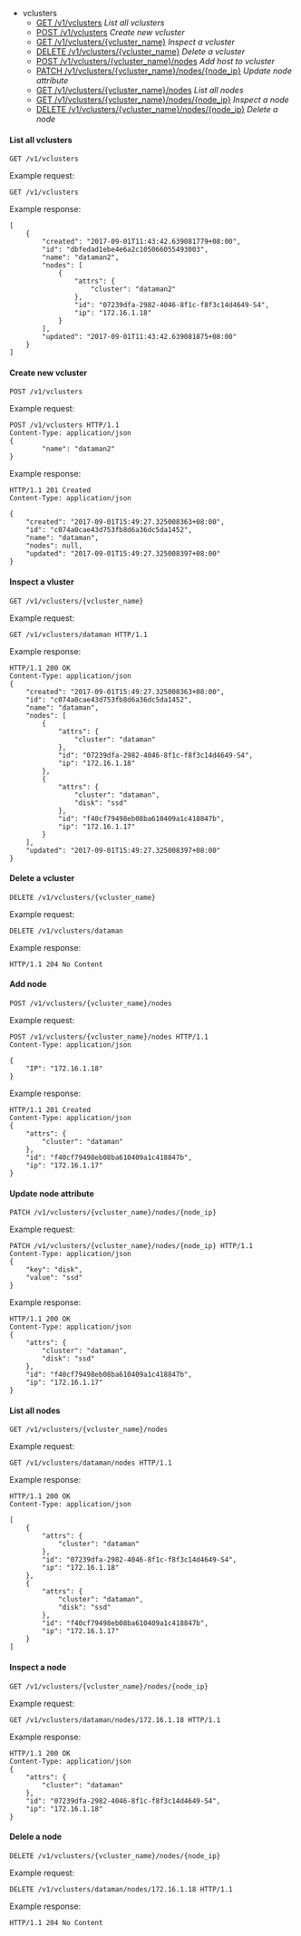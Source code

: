 + vclusters
  - [GET /v1/vclusters](#list-all-vclusters) *List all vclusters*
  - [POST /v1/vclusters](#create-new-vcluster) *Create new vcluster*
  - [GET /v1/vclusters/{vcluster_name}](#inspect-a-cluster) *Inspect a vcluster*
  - [DELETE /v1/vclusters/{vcluster_name}](#delete-a-vcluster) *Delete a vcluster*
  - [POST /v1/vclusters/{vcluster_name}/nodes](#add-node) *Add host to vcluster*
  - [PATCH /v1/vclusters/{vcluster_name}/nodes/{node_ip}](#update-node-attribute) *Update node attribute*
  - [GET /v1/vclusters/{vcluster_name}/nodes](#list-all-nodes) *List all nodes*
  - [GET /v1/vclusters/{vcluster_name}/nodes/{node_ip}](#inspect-a-node) *Inspect a node*
  - [DELETE /v1/vclusters/{vcluster_name}/nodes/{node_ip}](#delete-a-node) *Delete a node*

#### List all vclusters
```
GET /v1/vclusters
```
Example request:
```
GET /v1/vclusters
```
Example response:
```
[
    {
        "created": "2017-09-01T11:43:42.639081779+08:00",
        "id": "dbfedad1ebe4e6a2c105066055493003",
        "name": "dataman2",
        "nodes": [
            {
                "attrs": {
                    "cluster": "dataman2"
                },
                "id": "07239dfa-2982-4046-8f1c-f8f3c14d4649-S4",
                "ip": "172.16.1.18"
            }
        ],
        "updated": "2017-09-01T11:43:42.639081875+08:00"
    }
]
```

#### Create new vcluster
```
POST /v1/vclusters
```

Example request:
```
POST /v1/vclusters HTTP/1.1
Content-Type: application/json
{
        "name": "dataman2"
}
```

Example response:
```
HTTP/1.1 201 Created
Content-Type: application/json

{
    "created": "2017-09-01T15:49:27.325008363+08:00",
    "id": "c074a0cae43d753fb8d6a36dc5da1452",
    "name": "dataman",
    "nodes": null,
    "updated": "2017-09-01T15:49:27.325008397+08:00"
}
```

#### Inspect a vluster
```
GET /v1/vclusters/{vcluster_name}
```
Example request:
```
GET /v1/vclusters/dataman HTTP/1.1
```
Example response:
```
HTTP/1.1 200 OK
Content-Type: application/json
{
    "created": "2017-09-01T15:49:27.325008363+08:00",
    "id": "c074a0cae43d753fb8d6a36dc5da1452",
    "name": "dataman",
    "nodes": [
        {
            "attrs": {
                "cluster": "dataman"
            },
            "id": "07239dfa-2982-4046-8f1c-f8f3c14d4649-S4",
            "ip": "172.16.1.18"
        },
        {
            "attrs": {
                "cluster": "dataman",
                "disk": "ssd"
            },
            "id": "f40cf79498eb08ba610409a1c418847b",
            "ip": "172.16.1.17"
        }
    ],
    "updated": "2017-09-01T15:49:27.325008397+08:00"
}
```

#### Delete a vcluster
```
DELETE /v1/vclusters/{vcluster_name}
```
Example request:
```
DELETE /v1/vclusters/dataman
```
Example response:
```
HTTP/1.1 204 No Content
```


#### Add node
```
POST /v1/vclusters/{vcluster_name}/nodes
```
Example request:
```
POST /v1/vclusters/{vcluster_name}/nodes HTTP/1.1
Content-Type: application/json

{
    "IP": "172.16.1.18"
}
```
Example response:
```
HTTP/1.1 201 Created
Content-Type: application/json
{
    "attrs": {
        "cluster": "dataman"
    },
    "id": "f40cf79498eb08ba610409a1c418847b",
    "ip": "172.16.1.17"
}
```
#### Update node attribute
```
PATCH /v1/vclusters/{vcluster_name}/nodes/{node_ip}
```
Example request:
```
PATCH /v1/vclusters/{vcluster_name}/nodes/{node_ip} HTTP/1.1
Content-Type: application/json
{
	"key": "disk",
	"value": "ssd"
}
```
Example response:
```
HTTP/1.1 200 OK 
Content-Type: application/json
{
    "attrs": {
        "cluster": "dataman",
        "disk": "ssd"
    },
    "id": "f40cf79498eb08ba610409a1c418847b",
    "ip": "172.16.1.17"
}
```
#### List all nodes
```
GET /v1/vclusters/{vcluster_name}/nodes
```
Example request:
```
GET /v1/vclusters/dataman/nodes HTTP/1.1
```
Example response:
```
HTTP/1.1 200 OK
Content-Type: application/json

[
    {
        "attrs": {
            "cluster": "dataman"
        },
        "id": "07239dfa-2982-4046-8f1c-f8f3c14d4649-S4",
        "ip": "172.16.1.18"
    },
    {
        "attrs": {
            "cluster": "dataman",
            "disk": "ssd"
        },
        "id": "f40cf79498eb08ba610409a1c418847b",
        "ip": "172.16.1.17"
    }
]
```

#### Inspect a node
```
GET /v1/vclusters/{vcluster_name}/nodes/{node_ip}
```
Example request:
```
GET /v1/vclusters/dataman/nodes/172.16.1.18 HTTP/1.1
```
Example response:
```
HTTP/1.1 200 OK
Content-Type: application/json
{
    "attrs": {
        "cluster": "dataman"
    },
    "id": "07239dfa-2982-4046-8f1c-f8f3c14d4649-S4",
    "ip": "172.16.1.18"
}
```

#### Delele a node
```
DELETE /v1/vclusters/{vcluster_name}/nodes/{node_ip}
```
Example request:
```
DELETE /v1/vclusters/dataman/nodes/172.16.1.18 HTTP/1.1
```
Example response:
```
HTTP/1.1 204 No Content
```





